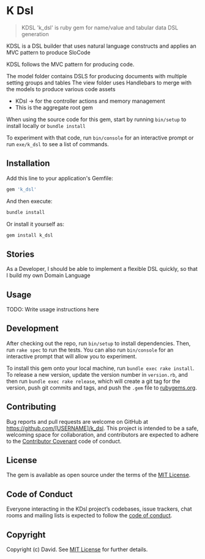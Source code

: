 # K Dsl

> KDSL &#x27;k_dsl&#x27; is ruby gem for name/value and tabular data DSL generation

KDSL is a DSL builder that uses natural language constructs and applies an MVC pattern to produce SloCode

KDSL follows the MVC pattern for producing code.

The model folder contains DSLS for producing documents with multiple setting groups and tables
The view folder uses Handlebars to merge with the models to produce various code assets

- KDsl -> for the controller actions and memory management
- This is the aggregate root gem

When using the source code for this gem, start by running `bin/setup` to install locally or `bundle install`

To experiment with that code, run `bin/console` for an interactive prompt or run `exe/k_dsl` to see a list of commands.

## Installation

Add this line to your application's Gemfile:

```ruby
gem 'k_dsl'
```

And then execute:

```bash
bundle install
```

Or install it yourself as:

```bash
gem install k_dsl
```

## Stories

As a Developer, I should be able to implement a flexible DSL quickly, so that I build my own Domain Language


## Usage

TODO: Write usage instructions here

## Development

After checking out the repo, run `bin/setup` to install dependencies. Then, run `rake spec` to run the tests. You can also run `bin/console` for an interactive prompt that will allow you to experiment.

To install this gem onto your local machine, run `bundle exec rake install`. To release a new version, update the version number in `version.rb`, and then run `bundle exec rake release`, which will create a git tag for the version, push git commits and tags, and push the `.gem` file to [rubygems.org](https://rubygems.org).

## Contributing

Bug reports and pull requests are welcome on GitHub at https://github.com/[USERNAME]/k_dsl. This project is intended to be a safe, welcoming space for collaboration, and contributors are expected to adhere to the [Contributor Covenant](http://contributor-covenant.org) code of conduct.

## License

The gem is available as open source under the terms of the [MIT License](https://opensource.org/licenses/MIT).

## Code of Conduct

Everyone interacting in the KDsl project’s codebases, issue trackers, chat rooms and mailing lists is expected to follow the [code of conduct](https://github.com/[USERNAME]/k_dsl/blob/master/CODE_OF_CONDUCT.md).

## Copyright

Copyright (c) David. See [MIT License](LICENSE.txt) for further details.
